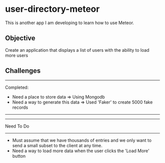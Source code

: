 # user-directory-meteor

This is another app I am developing to learn how to use Meteor.

## Objective

Create an application that displays a list of users with the ability to load more users

## Challenges

--------------------------------------------------------------------------------

Completed:

- Need a place to store data => Using Mongodb
- Need a way to generate this data => Used 'Faker' to create 5000 fake records

--------------------------------------------------------------------------------

--------------------------------------------------------------------------------

Need To Do

--------------------------------------------------------------------------------


- Must assume that we have thousands of entries and we only want to send a small subset to the client at any time.
- Need a way to load more data when the user clicks the 'Load More' button
